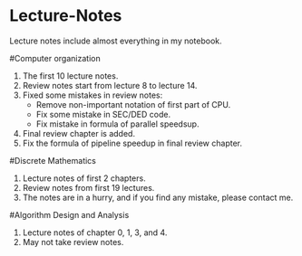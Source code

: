 # Lecture-Notes
Lecture notes include almost everything in my notebook.

#Computer organization
1. The first 10 lecture notes.
2. Review notes start from lecture 8 to lecture 14.
3. Fixed some mistakes in review notes:
	- Remove non-important notation of first part of CPU.
	- Fix some mistake in SEC/DED code.
	- Fix mistake in formula of parallel speedsup.
4. Final review chapter is added.
5. Fix the formula of pipeline speedup in final review chapter.

#Discrete Mathematics
1. Lecture notes of first 2 chapters.
2. Review notes from first 19 lectures.
3. The notes are in a hurry, and if you find any mistake, please contact me.

#Algorithm Design and Analysis
1. Lecture notes of chapter 0, 1, 3, and 4.
2. May not take review notes.